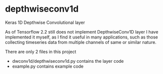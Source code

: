 # depthwiseconv1d
Keras 1D Depthwise Convolutional layer

As of Tensorflow 2.2 still does not implement DepthwiseConv1D layer I have implemented it myself, as I find it useful in many applications, such as those collecting timeseries data from multiple channels of same or similar nature.

There are only 2 files in this project
- dwconv1d/depthwiseconv1d.py contains the layer code
- example.py contains example code

